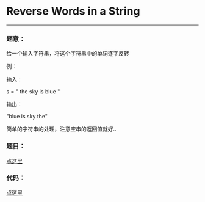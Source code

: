 #	Reverse Words in a String
---

###	题意：
给一个输入字符串，将这个字符串中的单词逐字反转

例：

输入： 

s = " the sky is blue "

输出：

"blue is sky the"

	
简单的字符串的处理，注意空串的返回值就好..

###	题目：
<a href="https://oj.leetcode.com/problems/reverse-words-in-a-string/" target="_blank">点这里</a>

### 代码：
<a href="./Reverse_Words_in_a_String.cpp">点这里</a>
